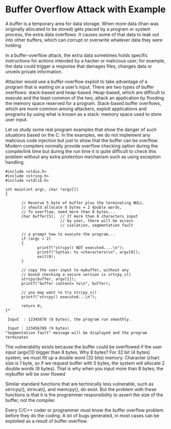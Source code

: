 # Buffer Overflow Attack with Example
A buffer is a temporary area for data storage. When more data (than was originally allocated to be stored) gets placed by a program or system process, the extra data overflows. It causes some of that data to leak out into other buffers, which can corrupt or overwrite whatever data they were holding.

In a buffer-overflow attack, the extra data sometimes holds specific instructions for actions intended by a hacker or malicious user; for example, the data could trigger a response that damages files, changes data or unveils private information.

Attacker would use a buffer-overflow exploit to take advantage of a program that is waiting on a user’s input. There are two types of buffer overflows: stack-based and heap-based. Heap-based, which are difficult to execute and the least common of the two, attack an application by flooding the memory space reserved for a program. Stack-based buffer overflows, which are more common among attackers, exploit applications and programs by using what is known as a stack: memory space used to store user input.

Let us study some real program examples that show the danger of such situations based on the C.
In the examples, we do not implement any malicious code injection but just to show that the buffer can be overflow. Modern compilers normally provide overflow checking option during the compile/link time but during the run time it is quite difficult to check this problem without any extra protection mechanism such as using exception handling.

``` // A C program to demonstrate buffer overflow 
#include <stdio.h> 
#include <string.h> 
#include <stdlib.h> 
  
int main(int argc, char *argv[]) 
{ 
  
       // Reserve 5 byte of buffer plus the terminating NULL. 
       // should allocate 8 bytes = 2 double words, 
       // To overflow, need more than 8 bytes... 
       char buffer[5];  // If more than 8 characters input 
                        // by user, there will be access  
                        // violation, segmentation fault 
  
       // a prompt how to execute the program... 
       if (argc < 2) 
       { 
              printf("strcpy() NOT executed....\n"); 
              printf("Syntax: %s <characters>\n", argv[0]); 
              exit(0); 
       } 
  
       // copy the user input to mybuffer, without any 
       // bound checking a secure version is srtcpy_s() 
       strcpy(buffer, argv[1]); 
       printf("buffer content= %s\n", buffer); 
  
       // you may want to try strcpy_s() 
       printf("strcpy() executed...\n"); 
  
       return 0; 
}* 
```
``` 
 Input  : 12345678 (8 bytes), the program run smoothly.
```
```
 Input : 123456789 (9 bytes)
"Segmentation fault" message will be displayed and the program terminates
```

The vulnerability exists because the buffer could be overflowed if the user input (argv[1]) bigger than 8 bytes. Why 8 bytes? For 32 bit (4 bytes) system, we must fill up a double word (32 bits) memory. Character (char) size is 1 byte, so if we request buffer with 5 bytes, the system will allocate 2 double words (8 bytes). That is why when you input more than 8 bytes; the mybuffer will be over flowed

Similar standard functions that are technically less vulnerable, such as strncpy(), strncat(), and memcpy(), do exist. But the problem with these functions is that it is the programmer responsibility to assert the size of the buffer, not the compiler.

Every C/C++ coder or programmer must know the buffer overflow problem before they do the coding. A lot of bugs generated, in most cases can be exploited as a result of buffer overflow.
